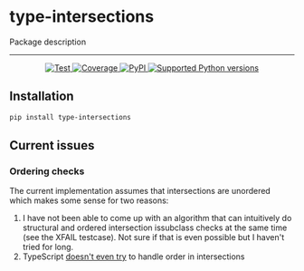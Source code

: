 # type-intersections

Package description

---

<p align="center">
<a href="https://github.com/ovsyanka83/type-intersections/actions?query=workflow%3ATests+event%3Apush+branch%3Amain" target="_blank">
    <img src="https://github.com/Ovsyanka83/type-intersections/actions/workflows/test.yaml/badge.svg?branch=main&event=push" alt="Test">
</a>
<a href="https://codecov.io/gh/ovsyanka83/type-intersections" target="_blank">
    <img src="https://img.shields.io/codecov/c/github/ovsyanka83/type-intersections?color=%2334D058" alt="Coverage">
</a>
<a href="https://pypi.org/project/type-intersections/" target="_blank">
    <img alt="PyPI" src="https://img.shields.io/pypi/v/type-intersections?color=%2334D058&label=pypi%20package" alt="Package version">
</a>
<a href="https://pypi.org/project/type-intersections/" target="_blank">
    <img src="https://img.shields.io/pypi/pyversions/type-intersections?color=%2334D058" alt="Supported Python versions">
</a>
</p>

## Installation

```bash
pip install type-intersections
```

## Current issues

### Ordering checks

The current implementation assumes that intersections are unordered which makes some sense for two reasons:

1. I have not been able to come up with an algorithm that can intuitively do structural and ordered intersection issubclass checks at the same time (see the XFAIL testcase). Not sure if that is even possible but I haven't tried for long.
2. TypeScript [doesn't even try](https://www.typescriptlang.org/play?#code/JYOwLgpgTgZghgYwgAgIImAWzgG2QbwChlkBnYALwgC5kQBXTAI2gG5jk4BzGuxlqOwC+hQqEixEKAMJwwyCAA9IIACak0GbHiIkSAdwAWwUgGtoAGQgguYQ7QbM2hEWPDR4SZNPosCHEnIqWlIwKFAudj1kBAB7HFioB35nV3EPKWQAIVwdAJj4xJCwiOFRGHoQBDBgWJBkQwgcBIAKGFjY2nQsXGQAMm85fu9fFAGc5oBKf2iAelnkAEYAOmQAMQ7kE0569KhSCGra+tiYTmbkOygIFDAATwAHCFJVgElliFWAFUbLx+fONc6LF5KoIKp6A8cMAEHJwcgmHADqpkHUtiBGuEwHAqhB8u1YlE9PNkAAmVYAZUoKG2ACIQBAAG7QWn4jrLIIQIkkEkAZlW0kKUC2GnpTJZbNiyziCUELkIQA) to handle order in intersections

